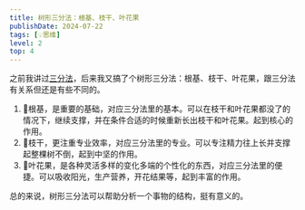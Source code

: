 ```yaml
---
title: 树形三分法：根基、枝干、叶花果
publishDate: 2024-07-22
tags: [💡思维]
level: 2
top: 4
---
```


之前我讲过[三分法](/xyy/20240722b)，后来我又搞了个树形三分法：根基、枝干、叶花果，跟三分法有关系但还是有些不同的。

1. 🤍根基，是重要的基础，对应三分法里的基本。可以在枝干和叶花果都没了的情况下，继续支撑，并在条件合适的时候重新长出枝干和叶花果。起到核心的作用。
2. 💙枝干，更注重专业效率，对应三分法里的专业。可以专注精力往上长并支撑起整棵树不倒，起到中坚的作用。
3. 💛叶花果，是各种灵活多样的变化多端的个性化的东西，对应三分法里的便捷。可以吸收阳光，生产营养，开花结果等，起到丰富的作用。

总的来说，树形三分法可以帮助分析一个事物的结构，挺有意义的。
